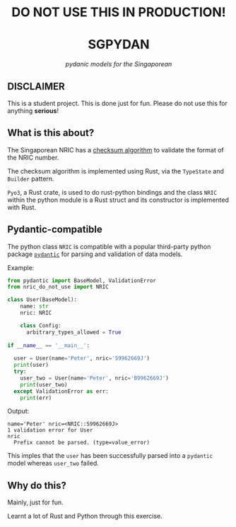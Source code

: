 <h1><center>DO NOT USE THIS IN PRODUCTION!</center></h1>

<div align="center">
<h1>SGPYDAN</h1>
<i>pydanic models for the Singaporean</i>
</div>

<p>

## **DISCLAIMER**

This is a student project. This is done just for fun. Please do not use this for anything **serious**!

## What is this about?
The Singaporean NRIC has a [checksum algorithm](https://ivantay2003.medium.com/creation-of-singapore-identity-number-nric-24fc3b446145) to validate the format of the NRIC number.

The checksum algorithm is implemented using Rust, via the `TypeState` and `Builder` pattern.

`Pyo3`, a Rust crate, is used to do rust-python bindings and the class `NRIC` within the python module is a Rust struct and its constructor is implemented with Rust.

## Pydantic-compatible

The python class `NRIC` is compatible with a popular third-party python package [`pydantic`](https://docs.pydantic.dev/) for parsing and validation of data models.

Example:

```python
from pydantic import BaseModel, ValidationError
from nric_do_not_use import NRIC

class User(BaseModel):
    name: str
    nric: NRIC

    class Config:
      arbitrary_types_allowed = True
    
if __name__ == '__main__': 
  
  user = User(name='Peter', nric='S9962669J')
  print(user)
  try:
    user_two = User(name='Peter', nric='B9962669J')
    print(user_two)
  except ValidationError as err:
    print(err)
```

Output:
```
name='Peter' nric=<NRIC::S9962669J>
1 validation error for User
nric
  Prefix cannot be parsed. (type=value_error)
```
This imples that the `user` has been successfully parsed into a `pydantic` model whereas `user_two` failed.

## Why do this?

Mainly, just for fun.

Learnt a lot of Rust and Python through this exercise.